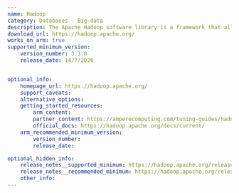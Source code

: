 ```yaml
---
name: Hadoop
category: Databases - Big-data
description: The Apache Hadoop software library is a framework that allows for the distributed processing of large data sets across clusters of computers using simple programming models.
download_url: https://hadoop.apache.org/
works_on_arm: true
supported_minimum_version:
    version_number: 3.3.0
    release_date: 14/7/2020


optional_info:
    homepage_url: https://hadoop.apache.org/
    support_caveats:
    alternative_options:
    getting_started_resources:
        arm_content: 
        partner_content: https://amperecomputing.com/tuning-guides/hadoop-tuning-guide-on-bare-metal
        official_docs: https://hadoop.apache.org/docs/current/
    arm_recommended_minimum_version:
        version_number: 
        release_date:

optional_hidden_info:
    release_notes__supported_minimum: https://hadoop.apache.org/release/3.3.0.html
    release_notes__recommended_minimum: https://hadoop.apache.org/release/3.3.6.html
    other_info: 
---
```

